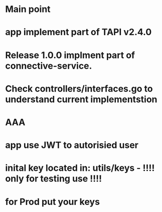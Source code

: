 # Main point
# app implement part of TAPI v2.4.0
# Release 1.0.0 implment part of connective-service. 
# Check controllers/interfaces.go to understand current implementstion


# AAA
# app use JWT to autorisied user
# inital key located in: utils/keys - !!!! only for testing use !!!!
# for Prod put your keys 
